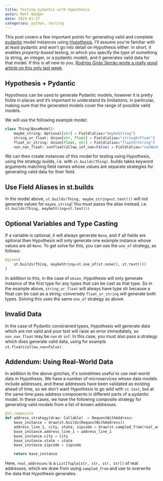 ```yaml
---
title: Testing pydantic with Hypothesis
autor: Matt Badger
date: 2023-01-27
categories: python, testing
---
```


This post covers a few important points for generating valid and complete
[pydantic](https://docs.pydantic.dev/) model instances using
[Hypothesis](https://hypothesis.readthedocs.io/en/latest/). I'll assume you're familiar
with at least pydantic and won't go into detail on Hypothesis either: in short, it
enables _property-based_ testing, in which you specify the _type_ of something (a string,
an integer, or a pydantic model), and it generates valid data for that model. If this is
all new to you, [Rodrigo Girão Serrão wrote a really good article on this only last week](https://semaphoreci.com/blog/property-based-testing-python-hypothesis-pytest).

## Hypothesis + Pydantic

Hypothesis can be used to generate Pydantic models, however it is pretty fickle in places and it’s important to understand its limitations; in particular, making sure that the generated models cover the range of possible valid models.

We will use the following example model:

```python
class Thing(BaseModel):
    maybe_string: Optional[str] = Field(alias="maybeString")
    string_or_float: Union[str, float] = Field(alias="stringOrFloat")
    float_or_string: Union[float, str] = Field(alias="floatOrString")
    non_nan_float: confloat(allow_inf_nan=False) = Field(alias="nonNanFloat")
```

We can then create instances of this model for testing using Hypothesis, using the strategy builds, i.e. with `st.builds(Thing)`. builds takes keyword arguments matching field names whose values are separate strategies for generating valid data for their field.


## Use Field Aliases in st.builds

In the model above, `st.builds(Thing, maybe_string=st.text())` will not generate values for `maybe_string`! You must passs the alias instead, i.e. `st.builds(Thing, maybeString=st.text())`


## Optional Variables and Type Casting

If a variable is optional, it will always generate `None`, and if all fields are optional then Hypothesis will only generate one example instance whose values are all `None`. To get solve for this, you can use the `one_of` strategy, as follows:

```python
@given(
    st.builds(Thing, maybeString=st.one_of(st.none(), st.text()))
)
```

In addition to this, in the case of `Union`, Hypothesis will only generate instance of the first type for any types that can be cast as that type. So in the example above, `string_or_float` will always have type str because a float can be cast as a string; conversely `float_or_string` will generate both types. Solving this uses the same `one_of` strategy as above.


## Invalid Data

In the case of Pydantic constrained types, Hypothesis will generate data which are not valid and your test will raise an error immediately, so `non_nan_float` may be `nan` or `inf`. In this case, you must also pass a strategy which does generate valid data, using for example `st.floats(allow_nan=False)`.


## Addendum: Using Real-World Data

In addition to the above gotchas, it's sometimes useful to use real-world data in
Hypothesis. We have a number of microservices whose data models include addresses, and
these addresses have been validated as existing ahead of time, so we don't want
Hypothesis to go wild with `st.text`, but at the same time pass address components
in different parts of a pydantic model. In these cases, we have the following
composite strategy for generating valid models from a list of known addresses.

```python
@st.composite
def address_strategy(draw: Callable) -> RequestWithAddress:
    base_instance = draw(st.builds(RequestWithAddress))
    address_line_1, city, state, zipcode = draw(st.sampled_from(real_addresses))
    base_instance.address_line_1 = address_line_1
    base_instance.city = city
    base_instance.state = state
    base_instance.zipcode = zipcode

    return base_instance
```

Here, `real_addresses` is a `List[Tuple[str, str, str, str]]` of real addresses, which
we draw from using `sampled_from` and use to overwrite the data that Hypothesis
generates.
